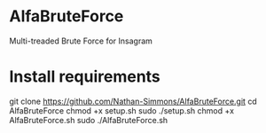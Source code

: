 # AlfaBruteForce
Multi-treaded Brute Force for Insagram


# Install requirements
git clone https://github.com/Nathan-Simmons/AlfaBruteForce.git
cd AlfaBruteForce
chmod +x setup.sh
sudo ./setup.sh
chmod +x AlfaBruteForce.sh
sudo ./AlfaBruteForce.sh
